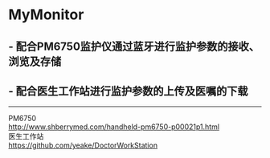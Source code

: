 # MyMonitor
## - 配合PM6750监护仪通过蓝牙进行监护参数的接收、浏览及存储  
## - 配合医生工作站进行监护参数的上传及医嘱的下载
--------------------------------------------------------
PM6750  
http://www.shberrymed.com/handheld-pm6750-p00021p1.html  
医生工作站  
https://github.com/yeake/DoctorWorkStation
